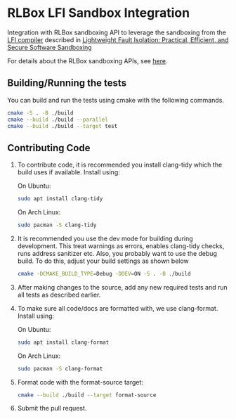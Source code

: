 <!-- [![Tests](https://github.com/PLSysSec/rlbox_lfi_sandbox/actions/workflows/cmake.yml/badge.svg)](https://github.com/PLSysSec/rlbox_lfi_sandbox/actions/workflows/cmake.yml) -->

# RLBox LFI Sandbox Integration

Integration with RLBox sandboxing API to leverage the sandboxing from the [LFI compiler](link) described in [Lightweight Fault Isolation: Practical, Efficient, and Secure Software Sandboxing](https://dl.acm.org/doi/pdf/10.1145/3620665.3640408)

For details about the RLBox sandboxing APIs, see [here](https://github.com/PLSysSec/rlbox).

## Building/Running the tests

You can build and run the tests using cmake with the following commands.

```bash
cmake -S . -B ./build
cmake --build ./build --parallel
cmake --build ./build --target test
```

## Contributing Code

1. To contribute code, it is recommended you install clang-tidy which the build
uses if available. Install using:

   On Ubuntu:

   ```bash
   sudo apt install clang-tidy
   ```

   On Arch Linux:

   ```bash
   sudo pacman -S clang-tidy
   ```

2. It is recommended you use the dev mode for building during development. This
treat warnings as errors, enables clang-tidy checks, runs address sanitizer etc.
Also, you probably want to use the debug build. To do this, adjust your build
settings as shown below

   ```bash
   cmake -DCMAKE_BUILD_TYPE=Debug -DDEV=ON -S . -B ./build
   ```

3. After making changes to the source, add any new required tests and run all
tests as described earlier.

4. To make sure all code/docs are formatted with, we use clang-format.
Install using:

   On Ubuntu:

   ```bash
   sudo apt install clang-format
   ```

   On Arch Linux:

   ```bash
   sudo pacman -S clang-format
   ```

5. Format code with the format-source target:

   ```bash
   cmake --build ./build --target format-source
   ```

6. Submit the pull request.
